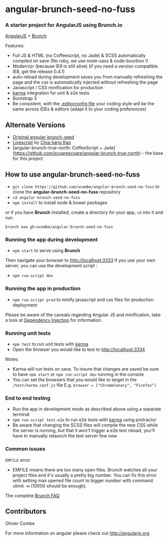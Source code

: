 # angular-brunch-seed-no-fuss
### A starter project for AngularJS using Brunch.io

[AngularJS](http://angularjs.org) + [Brunch](http://brunch.io)

Features:
* Full JS & HTML (no Coffeescript, no Jade) & SCSS automatically compiled on save (No ruby, we use node-sass & node-bourbon !)
* Modernizr (because IE9 is still alive) (if you need a version compatible IE8, get the release 0.4.1)
* auto-reload during development saves you from manually refreshing the page and the css is automatically injected without refreshing the page
* Javascript / CSS minification for production
* [karma](http://karma-runner.github.io) integration for unit & e2e tests
* Bootstrap 3
* Be consistent, with the [.editorconfig file](http://editorconfig.org/) your coding style will be the same across IDEs & editors (adapt it to your coding preferences)

## Alternate Versions

- [Original angular-brunch-seed](https://github.com/scotch/angular-brunch-seed)
- [Livescript](https://github.com/clkao/angular-brunch-seed-livescript) by [Chia-liang Kao](https://github.com/clkao)
- [angular-brunch-true-north: CoffeeScript + Jade] (https://github.com/scoarescoare/angular-brunch-true-north) - the base for this project

## How to use angular-brunch-seed-no-fuss

* `git clone https://github.com/ocombe/angular-brunch-seed-no-fuss` to clone the **angular-brunch-seed-no-fuss** repository
* `cd angular-brunch-seed-no-fuss`
* `npm install` to install node & bower packages

or if you have **Brunch** installed, create a directory for your app, `cd` into it and run:

`brunch new gh:ocombe/angular-brunch-seed-no-fuss`

### Running the app during development

* `npm start` to serve using **Brunch**

Then navigate your browser to [http://localhost:3333](http://localhost:3333)
If you use your own server, you can use the development script :

* `npm run-script dev`

### Running the app in production

* `npm run-script prod` to minify javascript and css files for production deployment

Please be aware of the caveats regarding Angular JS and minification, take a look at [Dependency Injection](http://docs.angularjs.org/guide/di) for information.

### Running unit tests

* `npm test` to run unit tests with [karma](http://karma-runner.github.io)
* Open the browser you would like to test to [http://localhost:3334](http://localhost:3334)

Notes:

- Karma will run tests on save. To insure that changes are saved be sure to have `npm start` or `npm run-script dev` running in the console
- You can set the browsers that you would like to target in the `/test/karma.conf.js` file E.g. `browser = ["ChromeCanary", "Firefox"]`

### End to end testing

* Run the app in development mode as described above using a separate terminal
* `npm run-script test-e2e` to run e2e tests with [karma](http://karma-runner.github.io) using protractor
* Be aware that changing the SCSS files will compile the new CSS while the server is running, but that it won't trigger a e2e test reload, you'll have to manually relaunch the test server fow now

### Common issues

`EMFILE` error
- EMFILE means there are too many open files. Brunch watches all your project files and it's usually a pretty big number. You can fix this error with setting max opened file count to bigger number with command ulimit -n <number> (10000 should be enough).

The complete [Brunch FAQ](https://github.com/brunch/brunch/blob/master/docs/faq.md)

## Contributors

Olivier Combe

For more information on angular please check out <http://angularjs.org>
